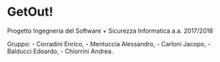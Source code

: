 # GetOut!

Progetto Ingegneria del Software + Sicurezza Informatica a.a. 2017/2018 

Gruppo: 
	- Corradini Enrico, 
	- Mentuccia Alessandro, 
	- Carloni Jacopo, 
	- Balducci Edoardo, 
	- Chiorrini Andrea.
